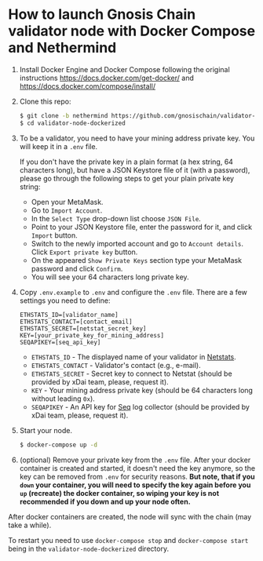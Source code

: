 # How to launch Gnosis Chain validator node with Docker Compose and Nethermind

1. Install Docker Engine and Docker Compose following the original instructions https://docs.docker.com/get-docker/ and https://docs.docker.com/compose/install/

2. Clone this repo:

    ```bash
    $ git clone -b nethermind https://github.com/gnosischain/validator-node-dockerized
    $ cd validator-node-dockerized
    ```

3. To be a validator, you need to have your mining address private key. You will keep it in a `.env` file.

    If you don't have the private key in a plain format (a hex string, 64 characters long), but have a JSON Keystore file of it (with a password), please go through the following steps to get your plain private key string:

    - Open your MetaMask.
    - Go to `Import Account`.
    - In the `Select Type` drop-down list choose `JSON File`.
    - Point to your JSON Keystore file, enter the password for it, and click `Import` button.
    - Switch to the newly imported account and go to `Account details`. Click `Export private key` button.
    - On the appeared `Show Private Keys` section type your MetaMask password and click `Confirm`.
    - You will see your 64 characters long private key.

4. Copy `.env.example` to `.env` and configure the `.env` file. There are a few settings you need to define:

    ```
    ETHSTATS_ID=[validator_name]
    ETHSTATS_CONTACT=[contact_email]
    ETHSTATS_SECRET=[netstat_secret_key]
    KEY=[your_private_key_for_mining_address]
    SEQAPIKEY=[seq_api_key]
    ```

    - `ETHSTATS_ID` - The displayed name of your validator in [Netstats](https://dai-netstat.poa.network/).
    - `ETHSTATS_CONTACT` - Validator's contact (e.g., e-mail).
    - `ETHSTATS_SECRET` - Secret key to connect to Netstat (should be provided by xDai team, please, request it).
    - `KEY` - Your mining address private key (should be 64 characters long without leading `0x`).
    - `SEQAPIKEY` - An API key for [Seq](https://datalust.co/seq) log collector (should be provided by xDai team, please, request it).

5. Start your node.

    ```bash
    $ docker-compose up -d
    ```

6. (optional) Remove your private key from the `.env` file. After your docker container is created and started, it doesn't need the key anymore, so the key can be removed from `.env` for security reasons. **But note, that if you `down` your container, you will need to specify the key again before you `up` (recreate) the docker container, so wiping your key is not recommended if you down and up your node often.**

After docker containers are created, the node will sync with the chain (may take a while).

To restart you need to use `docker-compose stop` and `docker-compose start` being in the `validator-node-dockerized` directory.
